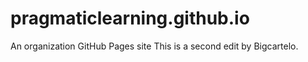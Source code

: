 # pragmaticlearning.github.io
An organization GitHub Pages site
This is a second edit by Bigcartelo.
